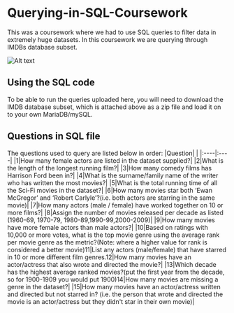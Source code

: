 # Querying-in-SQL-Coursework
This was a coursework where we had to use SQL queries to filter data in extremely huge datasets. In this coursework we are querying through IMDBs database subset.

![Alt text](https://media.giphy.com/media/QJ8bR5An4VC59FvVcx/giphy.gif)

## Using the SQL code
To be able to run the queries uploaded here, you will need to download the IMDB database subset, which is  attached above as a zip file and load it on to your own MariaDB/mySQL. 

## Questions in SQL file
The questions used to query are listed below in order:
|Question| |
|:----|:----|
|1|How many female actors are listed in the dataset supplied?|
|2|What is the length of the longest running film?|
|3|How many comedy films has Harrison Ford been in?|
|4|What is the surname/family name of the writer who has written the most movies?|
|5|What is the total running time of all the Sci-Fi movies in the dataset?|
|6|How many movies star both ‘Ewan McGregor’ and ‘Robert Carlyle’?(i.e. both actors are starring in the same movie)|
|7|How many actors (male / female) have worked together on 10 or more films?|
|8|Assign the number of movies released per decade as listed (1960-69, 1970-79, 1980-89,1990-99,2000-2009)|
|9|How many movies have more female actors than male actors?|
|10|Based on ratings with 10,000 or more votes, what is the top movie genre using the average rank per movie genre as the metric?(Note: where a higher value for rank is considered a better movie)11|List any actors (male/female) that have starred in 10 or more different film genres.12|How many movies have an actor/actress that also wrote and directed the movie?|
|13|Which decade has the highest average ranked movies?(put the first year from the decade, so for 1900-1909 you would put 1900)14|How many movies are missing a genre in the dataset?|
|15|How many movies have an actor/actress written and directed but not starred in?  (i.e. the person that wrote and directed the movie is an actor/actress but they didn't star in their own movie)|
